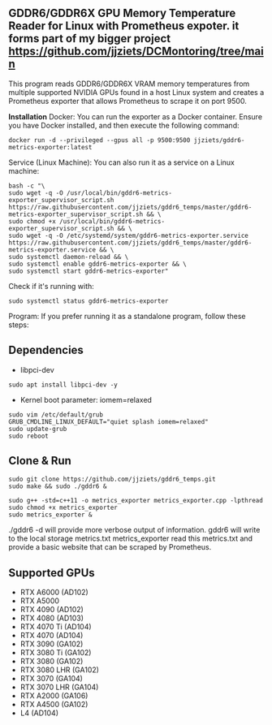 ## GDDR6/GDDR6X GPU Memory Temperature Reader for Linux with Prometheus expoter. it forms part of my bigger project https://github.com/jjziets/DCMontoring/tree/main

This program reads GDDR6/GDDR6X VRAM memory temperatures from multiple supported NVIDIA GPUs found in a host Linux system and creates a Prometheus exporter that allows Prometheus to scrape it on port 9500.

**Installation**
Docker:
You can run the exporter as a Docker container. Ensure you have Docker installed, and then execute the following command:
```
docker run -d --privileged --gpus all -p 9500:9500 jjziets/gddr6-metrics-exporter:latest

```

Service (Linux Machine):
You can also run it as a service on a Linux machine:
```
bash -c "\
sudo wget -q -O /usr/local/bin/gddr6-metrics-exporter_supervisor_script.sh https://raw.githubusercontent.com/jjziets/gddr6_temps/master/gddr6-metrics-exporter_supervisor_script.sh && \
sudo chmod +x /usr/local/bin/gddr6-metrics-exporter_supervisor_script.sh && \
sudo wget -q -O /etc/systemd/system/gddr6-metrics-exporter.service https://raw.githubusercontent.com/jjziets/gddr6_temps/master/gddr6-metrics-exporter.service && \
sudo systemctl daemon-reload && \
sudo systemctl enable gddr6-metrics-exporter && \
sudo systemctl start gddr6-metrics-exporter"
```
Check if it's running with:
```
sudo systemctl status gddr6-metrics-exporter
```

Program:
If you prefer running it as a standalone program, follow these steps:

## Dependencies
- libpci-dev 
```
sudo apt install libpci-dev -y
```

- Kernel boot parameter: iomem=relaxed
```
sudo vim /etc/default/grub
GRUB_CMDLINE_LINUX_DEFAULT="quiet splash iomem=relaxed"
sudo update-grub
sudo reboot
```

## Clone & Run
```
sudo git clone https://github.com/jjziets/gddr6_temps.git
sudo make && sudo ./gddr6 &

sudo g++ -std=c++11 -o metrics_exporter metrics_exporter.cpp -lpthread
sudo chmod +x metrics_exporter
sudo metrics_exporter &
```

./gddr6 -d will provide more verbose output of information. 
gddr6 will write to the local storage metrics.txt 
metrics_exporter read this metrics.txt and provide a basic website that can be scraped by Prometheus. 

## Supported GPUs
- RTX A6000 (AD102)
- RTX A5000
- RTX 4090 (AD102)
- RTX 4080 (AD103)
- RTX 4070 Ti (AD104)
- RTX 4070 (AD104)
- RTX 3090 (GA102)
- RTX 3080 Ti (GA102)
- RTX 3080 (GA102)
- RTX 3080 LHR (GA102)
- RTX 3070 (GA104)
- RTX 3070 LHR (GA104)
- RTX A2000 (GA106)
- RTX A4500 (GA102)
- L4 (AD104)

